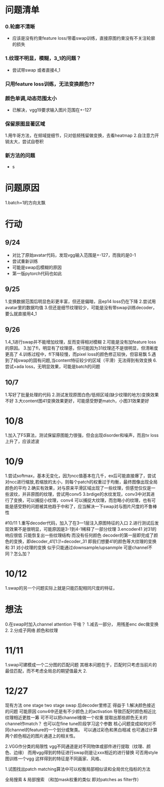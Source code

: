 # 问题清单
### 0.轮廓不清晰
* 应该是没有约束feature loss/带着swap训练，直接原图约束没有不关注轮廓的损失


### 1.纹理不明显，模糊，3_1的问题？
* 尝试带swap 或者直接4_1
### 只用feature loss训练，无法变换颜色??
### 颜色单调,动态范围太小
* 已解决，vgg19要求输入图片范围在+-127

### 保留原图显著区域
1.用牛哥方法，在频域提细节，只对低频残留做变换，去看heatmap
2.自注意力开销太大，尝试自卷积

### 新方法的问题
* s

# 问题原因
1.batch=1的方向太飘

# 行动
## 9/24 
* 对比了原始avatar代码，发现vgg输入范围是+-127，而我的是0-1
* 尝试重新训练
* 可能是swap后模糊的原因
* 第一版pytorch代码也如此      
## 9/25
1.变换数据范围后明显色彩更丰富，但还是偏暗，且ep14 loss仍在下降
2.尝试用avatar里的数据均值
3.但还是细节纹理较少，可能是没有带swap训练decoder，要么就直接用4_1
## 9/26
1.4_1进行swap并不能增加纹理，反而变得相对模糊
2.可能是没有加feature loss的原因。
3.加了fl，明显有了纹理感，但可能因为31纹理还不是很明显，但清晰度更高了
4.训练过程中，fl下降较慢，而pixel loss的颜色修正较快，但容易飘
5.遇到了纯swap的固有问题,当content特征较少的区域（平滑）无法得到有效变换
6.尝试+ada loss，无明显效果，可能是batch的问题

## 10/7
1.写好了批量处理的代码
2.测试发现原图白色/低频区域(缺少纹理的地方)变换效果不好
3.大content图41变换效果更好，可能感受野更match，小图31效果更好
# 10/8
1.加入了FS算法，测试保留原图能力很强，但会出现disorder和噪声，而且tv loss 上升了，应该滤波

# 10/9
1.尝试softmax，基本无变化，因为ncc值基本在几千，ex后可能直接爆了，尝试对ncc进行缩放,若缩放的太小，则每个patch的权重过于均衡，最终图像出现全局颜色的平均
2.确实有效果，对与原来平滑区域出现了一些纹理，但感觉仅仅是一些波纹，并非原图的纹理，尝试用conv5
3.brdige的水纹发现，conv3中对其进行了变换，可以捕捉小纹理，conv4 可以捕捉大纹理，而忽略小的纹理，也有可能是感受野的问题被其他趋于中和了，应当解决一下swap对与图片尺度的不鲁棒性

#10/11
1.重写decoder代码，加入了在3—1层注入原图特征的入口
2.进行测试后发现效果不是很明显，可能原因是3-1到4-1稀释了一部分纹理
3.encoder41 对31的响应很低 只能恢复出一些纹理结构 而没有任何颜色
decoder的第一层即完成了颜色的变换，即decoder_41[1:]!=decoder_31
即我们想要41的颜色等大纹理的变换 和 31 对小纹理的变换
似乎只能通过downsample/upsanmple 可是channel不同？怎么加？

# 10/12
1.swap的另一个问题实际上就是只能匹配相同尺度的特征，

# 想法
0.在swap时加入channel  attention 干啥？
1.减去一部分，  用残差enc dec做变换
2.
2.分成子网络 颜色和纹理


# 11/11
1.swap可建模成一个二分图的匹配问题
其根本问题在于，匹配时只考虑当前片的最佳匹配，而不考虑全局总的期望值最大
2.

# 12/27
现有方法
one stage 
two stage swap 后decoder里修正 得益于
1.解决颜色接近的问题
可能原因 conv4中还是有不少颜色上的activation 导致匹配时颜色相近比纹理相近更胜一筹
可不可以把channel维做一个权重 提取出那些颜色无关的channel作match？
也可以在fine tune阶段学习这个参数
核心问题变成如何对不同channel的feature的一个划分或聚类。 
可以通过彩色和黑白相减
也可通过计算两个颜色相近的图片通道上的相关性。

2.VGG作分类的局限性
vgg不同通道是对不同物体或部件进行提取（纹理、颜色、边缘）
而用vgg得到的特征进行swap则是让xxx相近的进行替换
可否用style图训练一个vgg
这样得到的特征是不同画家、风格、


1.试图找出patch matching算法中可以权衡局部相似读和全局优化指标的方法

全局搜索 & 局部搜索 （和加mask权重的类似 即对patches as filter作）
